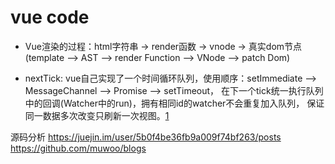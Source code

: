 # vue code

- Vue渲染的过程：html字符串 → render函数 → vnode → 真实dom节点(template --> AST --> render Function --> VNode --> patch Dom)

- nextTick: vue自己实现了一个时间循环队列，使用顺序：setImmediate --> MessageChannel --> Promise --> setTimeout，
在下一个tick统一执行队列中的回调(Watcher中的run)，拥有相同id的watcher不会重复加入队列，
保证同一数据多次改变只刷新一次视图。[1](https://github.com/muwoo/blogs/issues/13)



源码分析
https://juejin.im/user/5b0f4be36fb9a009f74bf263/posts
https://github.com/muwoo/blogs